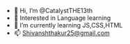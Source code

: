 - 👋 Hi, I’m @CatalystTHE13th
- 👀 Interested in Language learning 
- 🌱 I’m currently learning JS,CSS,HTML
- 📫 Shivanshthakur25@gmail.com

<!---
CatalystTHE13th/CatalystTHE13th is a ✨ special ✨ repository because its `README.md` (this file) appears on your GitHub profile.
You can click the Preview link to take a look at your changes.
--->
